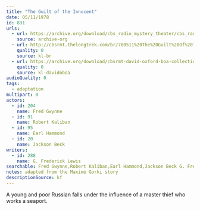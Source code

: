 ```yaml
---
title: "The Guilt of the Innocent"
date: 05/11/1978
id: 831
urls: 
  - url: https://archive.org/download/cbs_radio_mystery_theater/cbs_radio_mystery_theater-0801-0850.zip/cbs_radio_mystery_theater-0801-0850%2Fcbsrmt_0831_the_guilt_of_the_innocent.mp3
    source: archive-org
  - url: http://cbsrmt.thelongtrek.com/br/780511%20The%20Guilt%20Of%20The%20Innocent-WBBM.mp3
    quality: 0
    source: kl-br
  - url: https://archive.org/download/cbsrmt-david-oxford-boa-collection/CBSRMT-780511-0831-The-Guilt-of-the-Innocent-(128-48)_WBBM-JE-{BoA}.mp3
    quality: 0
    source: kl-davidoboa
audioQuality: 0
tags: 
  - adaptation
multipart: 0
actors:  
  - id: 204
    name: Fred Gwynne  
  - id: 91
    name: Robert Kaliban  
  - id: 95
    name: Earl Hammond  
  - id: 20
    name: Jackson Beck
writers:  
  - id: 288
    name: G. Frederick Lewis
searchable: Fred Gwynne,Robert Kaliban,Earl Hammond,Jackson Beck G. Frederick Lewis
notes: adapted from the Maxime Gorki story
descriptionSource: kf
---
```

A young and poor Russian falls under the influence of a master thief who works a seaport.